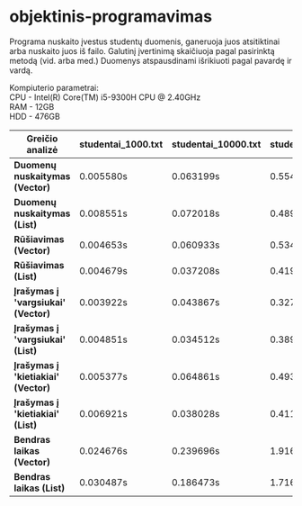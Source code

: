 # objektinis-programavimas
Programa nuskaito įvestus studentų duomenis, ganeruoja juos atsitiktinai arba nuskaito juos iš failo. 
Galutinį įvertinimą skaičiuoja pagal pasirinktą metodą (vid. arba med.) 
Duomenys atspausdinami išrikiuoti pagal pavardę ir vardą. 

Kompiuterio parametrai:  
CPU - Intel(R) Core(TM) i5-9300H CPU @ 2.40GHz  
RAM - 12GB  
HDD - 476GB  





| Greičio analizė                | **studentai_1000.txt**     | **studentai_10000.txt**    | **studentai_100000.txt**   | **studentai_1000000.txt**  | **studentai_10000000.txt** |
|---------------------------------|----------------------------|----------------------------|----------------------------|----------------------------|----------------------------|
| **Duomenų nuskaitymas (Vector)** | 0.005580s                  | 0.063199s                  | 0.554496s                  | 5.253830s                  | 41.319246s                 |
| **Duomenų nuskaitymas (List)**   | 0.008551s                  | 0.072018s                  | 0.489219s                  | 5.148625s                  | 48.423361s                 |
| **Rūšiavimas (Vector)**          | 0.004653s                  | 0.060933s                  | 0.534427s                  | 4.367090s                  | 36.101731s                 |
| **Rūšiavimas (List)**            | 0.004679s                  | 0.037208s                  | 0.419490s                  | 4.280785s                  | 33.125880s                 |
| **Įrašymas į 'vargsiukai' (Vector)** | 0.003922s                  | 0.043867s                  | 0.327777s                  | 2.421948s                  | 25.416993s                 |
| **Įrašymas į 'vargsiukai' (List)**   | 0.004851s                  | 0.034512s                  | 0.389997s                  | 2.838789s                  | 27.325997s                 |
| **Įrašymas į 'kietiakiai' (Vector)** | 0.005377s                  | 0.064861s                  | 0.493673s                  | 3.917123s                  | 36.520960s                 |
| **Įrašymas į 'kietiakiai' (List)**   | 0.006921s                  | 0.038028s                  | 0.411899s                  | 4.010851s                  | 42.467769s                 |
| **Bendras laikas (Vector)**      | 0.024676s                  | 0.239696s                  | 1.916275s                  | 15.965627s                 | 139.364410s                |
| **Bendras laikas (List)**        | 0.030487s                  | 0.186473s                  | 1.716101s                  | 16.285035s                 | 151.348629s                |






